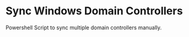 # Sync Windows Domain Controllers

Powershell Script to sync multiple domain controllers manually. 
